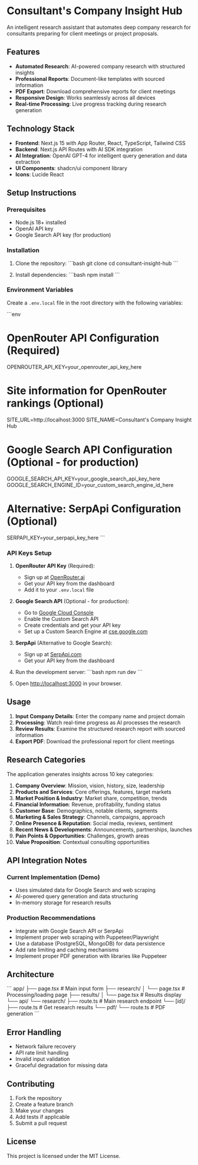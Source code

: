 # Consultant's Company Insight Hub

An intelligent research assistant that automates deep company research for consultants preparing for client meetings or project proposals.

## Features

- **Automated Research**: AI-powered company research with structured insights
- **Professional Reports**: Document-like templates with sourced information
- **PDF Export**: Download comprehensive reports for client meetings
- **Responsive Design**: Works seamlessly across all devices
- **Real-time Processing**: Live progress tracking during research generation

## Technology Stack

- **Frontend**: Next.js 15 with App Router, React, TypeScript, Tailwind CSS
- **Backend**: Next.js API Routes with AI SDK integration
- **AI Integration**: OpenAI GPT-4 for intelligent query generation and data extraction
- **UI Components**: shadcn/ui component library
- **Icons**: Lucide React

## Setup Instructions

### Prerequisites

- Node.js 18+ installed
- OpenAI API key
- Google Search API key (for production)

### Installation

1. Clone the repository:
\`\`\`bash
git clone <repository-url>
cd consultant-insight-hub
\`\`\`

2. Install dependencies:
\`\`\`bash
npm install
\`\`\`

### Environment Variables

Create a `.env.local` file in the root directory with the following variables:

\`\`\`env
# OpenRouter API Configuration (Required)
OPENROUTER_API_KEY=your_openrouter_api_key_here

# Site information for OpenRouter rankings (Optional)
SITE_URL=http://localhost:3000
SITE_NAME=Consultant's Company Insight Hub

# Google Search API Configuration (Optional - for production)
GOOGLE_SEARCH_API_KEY=your_google_search_api_key_here
GOOGLE_SEARCH_ENGINE_ID=your_custom_search_engine_id_here

# Alternative: SerpApi Configuration (Optional)
SERPAPI_KEY=your_serpapi_key_here
\`\`\`

### API Keys Setup

1. **OpenRouter API Key** (Required):
   - Sign up at [OpenRouter.ai](https://openrouter.ai/)
   - Get your API key from the dashboard
   - Add it to your `.env.local` file

2. **Google Search API** (Optional - for production):
   - Go to [Google Cloud Console](https://console.cloud.google.com/)
   - Enable the Custom Search API
   - Create credentials and get your API key
   - Set up a Custom Search Engine at [cse.google.com](https://cse.google.com/)

3. **SerpApi** (Alternative to Google Search):
   - Sign up at [SerpApi.com](https://serpapi.com/)
   - Get your API key from the dashboard

4. Run the development server:
\`\`\`bash
npm run dev
\`\`\`

5. Open [http://localhost:3000](http://localhost:3000) in your browser.

## Usage

1. **Input Company Details**: Enter the company name and project domain
2. **Processing**: Watch real-time progress as AI processes the research
3. **Review Results**: Examine the structured research report with sourced information
4. **Export PDF**: Download the professional report for client meetings

## Research Categories

The application generates insights across 10 key categories:

1. **Company Overview**: Mission, vision, history, size, leadership
2. **Products and Services**: Core offerings, features, target markets
3. **Market Position & Industry**: Market share, competition, trends
4. **Financial Information**: Revenue, profitability, funding status
5. **Customer Base**: Demographics, notable clients, segments
6. **Marketing & Sales Strategy**: Channels, campaigns, approach
7. **Online Presence & Reputation**: Social media, reviews, sentiment
8. **Recent News & Developments**: Announcements, partnerships, launches
9. **Pain Points & Opportunities**: Challenges, growth areas
10. **Value Proposition**: Contextual consulting opportunities

## API Integration Notes

### Current Implementation (Demo)
- Uses simulated data for Google Search and web scraping
- AI-powered query generation and data structuring
- In-memory storage for research results

### Production Recommendations
- Integrate with Google Search API or SerpApi
- Implement proper web scraping with Puppeteer/Playwright
- Use a database (PostgreSQL, MongoDB) for data persistence
- Add rate limiting and caching mechanisms
- Implement proper PDF generation with libraries like Puppeteer

## Architecture

\`\`\`
app/
├── page.tsx                 # Main input form
├── research/
│   └── page.tsx            # Processing/loading page
├── results/
│   └── page.tsx            # Results display
└── api/
    └── research/
        ├── route.ts        # Main research endpoint
        └── [id]/
            ├── route.ts    # Get research results
            └── pdf/
                └── route.ts # PDF generation
\`\`\`

## Error Handling

- Network failure recovery
- API rate limit handling
- Invalid input validation
- Graceful degradation for missing data

## Contributing

1. Fork the repository
2. Create a feature branch
3. Make your changes
4. Add tests if applicable
5. Submit a pull request

## License

This project is licensed under the MIT License.
